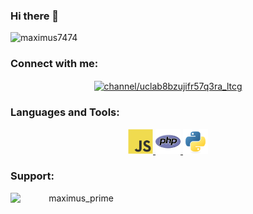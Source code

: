 ### Hi there 👋

<p align="left"> <img src="https://komarev.com/ghpvc/?username=maximus7474&label=Profile%20views&color=0e75b6&style=flat" alt="maximus7474" /> </p>

<h3 align="left">Connect with me:</h3>
<p align="center">
<a href="https://www.youtube.com/c/channel/uclab8bzujifr57q3ra_ltcg" target="blank"><img align="center" src="https://raw.githubusercontent.com/rahuldkjain/github-profile-readme-generator/master/src/images/icons/Social/youtube.svg" alt="channel/uclab8bzujifr57q3ra_ltcg" height="30" width="40" /></a>
</p>

<h3 align="left">Languages and Tools:</h3>
<p align="center"> <a href="https://developer.mozilla.org/en-US/docs/Web/JavaScript" target="_blank" rel="noreferrer"> <img src="https://raw.githubusercontent.com/devicons/devicon/master/icons/javascript/javascript-original.svg" alt="javascript" width="40" height="40"/> </a> <a href="https://www.php.net" target="_blank" rel="noreferrer"> <img src="https://raw.githubusercontent.com/devicons/devicon/master/icons/php/php-original.svg" alt="php" width="40" height="40"/> </a> <a href="https://www.python.org" target="_blank" rel="noreferrer"> <img src="https://raw.githubusercontent.com/devicons/devicon/master/icons/python/python-original.svg" alt="python" width="40" height="40"/> </a> </p>

<h3 align="left">Support:</h3>
<p align="center"><a align="center" href="https://ko-fi.com/maximus_prime"> <img align="left" src="https://cdn.ko-fi.com/cdn/kofi3.png?v=3" height="50" width="210" alt="maximus_prime" /></a></p><br><br>
